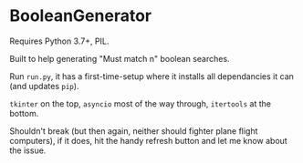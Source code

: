 # BooleanGenerator

Requires Python 3.7+, PIL.

Built to help generating "Must match n" boolean searches.

Run `run.py`, it has a first-time-setup where it installs all dependancies it can (and updates `pip`).

`tkinter` on the top, `asyncio` most of the way through, `itertools` at the bottom.

Shouldn't break (but then again, neither should fighter plane flight computers), if it does, hit the handy refresh button and let me know about the issue.
